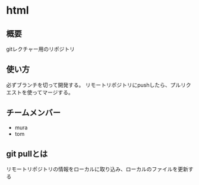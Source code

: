 # html

## 概要
gitレクチャー用のリポジトリ

## 使い方
必ずブランチを切って開発する。
リモートリポジトリにpushしたら、プルリクエストを使ってマージする。

## チームメンバー
* mura
* tom

## git pullとは
リモートリポジトリの情報をローカルに取り込み、ローカルのファイルを更新する